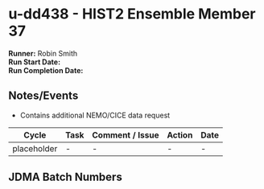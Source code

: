 # u-dd438 - HIST2 Ensemble Member 37

**Runner:**  Robin Smith  
**Run Start Date:**  
**Run Completion Date:**  

## Notes/Events

* Contains additional NEMO/CICE data request
  
| Cycle | Task | Comment / Issue | Action | Date |
| ---   | ---  | ---             | ---    | ---  |
| placeholder   | -  | -             | -    | -  |

## JDMA Batch Numbers
